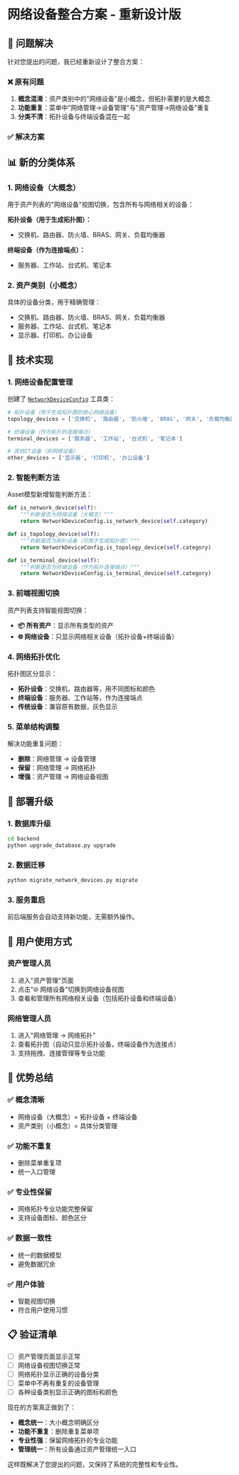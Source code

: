 # 网络设备整合方案 - 重新设计版

## 🎯 问题解决

针对您提出的问题，我已经重新设计了整合方案：

### ❌ **原有问题**
1. **概念混淆**：资产类别中的"网络设备"是小概念，但拓扑需要的是大概念
2. **功能重复**：菜单中"网络管理->设备管理"与"资产管理->网络设备"重复
3. **分类不清**：拓扑设备与终端设备混在一起

### ✅ **解决方案**

## 📊 新的分类体系

### 1. **网络设备（大概念）**
用于资产列表的"网络设备"视图切换，包含所有与网络相关的设备：

**拓扑设备（用于生成拓扑图）：**
- 交换机、路由器、防火墙、BRAS、网关、负载均衡器

**终端设备（作为连接端点）：**
- 服务器、工作站、台式机、笔记本

### 2. **资产类别（小概念）**
具体的设备分类，用于精确管理：
- 交换机、路由器、防火墙、BRAS、网关、负载均衡器
- 服务器、工作站、台式机、笔记本
- 显示器、打印机、办公设备

## 🔧 技术实现

### 1. **网络设备配置管理**
创建了 [`NetworkDeviceConfig`](file://d:\kaifa\yuwei_python\backend\app\utils\network_device_config.py) 工具类：

```python
# 拓扑设备（用于生成拓扑图的核心网络设备）
topology_devices = ['交换机', '路由器', '防火墙', 'BRAS', '网关', '负载均衡器']

# 终端设备（作为拓扑的连接端点）  
terminal_devices = ['服务器', '工作站', '台式机', '笔记本']

# 其他IT设备（非网络设备）
other_devices = ['显示器', '打印机', '办公设备']
```

### 2. **智能判断方法**
Asset模型新增智能判断方法：

```python
def is_network_device(self):
    """判断是否为网络设备（大概念）"""
    return NetworkDeviceConfig.is_network_device(self.category)

def is_topology_device(self):
    """判断是否为拓扑设备（可用于生成拓扑图）"""
    return NetworkDeviceConfig.is_topology_device(self.category)

def is_terminal_device(self):
    """判断是否为终端设备（作为拓扑连接端点）"""
    return NetworkDeviceConfig.is_terminal_device(self.category)
```

### 3. **前端视图切换**
资产列表支持智能视图切换：

- **📦 所有资产**：显示所有类型的资产
- **🌐 网络设备**：只显示网络相关设备（拓扑设备+终端设备）

### 4. **网络拓扑优化**
拓扑图区分显示：

- **拓扑设备**：交换机、路由器等，用不同图标和颜色
- **终端设备**：服务器、工作站等，作为连接端点
- **传统设备**：兼容原有数据，灰色显示

### 5. **菜单结构调整**
解决功能重复问题：

- **删除**：网络管理 -> 设备管理
- **保留**：网络管理 -> 网络拓扑  
- **增强**：资产管理 -> 网络设备视图

## 🚀 部署升级

### 1. 数据库升级
```bash
cd backend
python upgrade_database.py upgrade
```

### 2. 数据迁移  
```bash
python migrate_network_devices.py migrate
```

### 3. 服务重启
前后端服务会自动支持新功能，无需额外操作。

## 📱 用户使用方式

### 资产管理人员
1. 进入"资产管理"页面
2. 点击"🌐 网络设备"切换到网络设备视图
3. 查看和管理所有网络相关设备（包括拓扑设备和终端设备）

### 网络管理人员
1. 进入"网络管理 -> 网络拓扑"
2. 查看拓扑图（自动只显示拓扑设备，终端设备作为连接点）
3. 支持拖拽、连接管理等专业功能

## 🎯 优势总结

### ✅ **概念清晰**
- 网络设备（大概念）= 拓扑设备 + 终端设备
- 资产类别（小概念）= 具体分类管理

### ✅ **功能不重复**  
- 删除菜单重复项
- 统一入口管理

### ✅ **专业性保留**
- 网络拓扑专业功能完整保留
- 支持设备图标、颜色区分

### ✅ **数据一致性**
- 统一的数据模型
- 避免数据冗余

### ✅ **用户体验**
- 智能视图切换
- 符合用户使用习惯

## 📋 验证清单

- [ ] 资产管理页面显示正常
- [ ] 网络设备视图切换正常
- [ ] 网络拓扑显示正确的设备分类
- [ ] 菜单中不再有重复的设备管理
- [ ] 各种设备类别显示正确的图标和颜色

现在的方案真正做到了：
- **概念统一**：大小概念明确区分
- **功能不重复**：删除重复菜单项
- **专业性强**：保留网络拓扑的专业功能
- **管理统一**：所有设备通过资产管理统一入口

这样既解决了您提出的问题，又保持了系统的完整性和专业性。